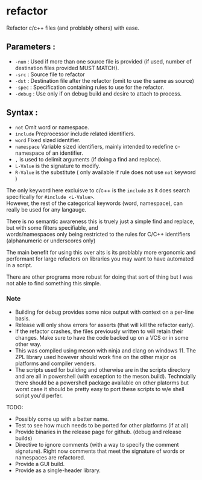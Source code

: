 # refactor

Refactor c/c++ files (and problably others) with ease.

## Parameters : 

* `-num` : Used if more than one source file is provided (if used, number of destination files provided MUST MATCH).
* `-src` : Source file to refactor
* `-dst` : Destination file after the refactor (omit to use the same as source)
* `-spec` : Specification containing rules to use for the refactor.
* `-debug` : Use only if on debug build and desire to attach to process.

## Syntax : 

* `not` Omit word or namespace.
* `include` Preprocessor include <file> related identifiers.
* `word` Fixed sized identifier.
* `namespace` Variable sized identifiers, mainly intended to redefine c-namespace of an identifier.
* `,` is used to delimit arguments (if doing a find and replace).
* `L-Value` is the signature to modify.
* `R-Value` is the substitute ( only available if rule does not use `not` keyword )

The only keyword here excluisve to c/c++ is the `include` as it does search specifically for `#include <L-Value>`.  
However, the rest of the categorical keywords (word, namespace), can really be used for any langauge.

There is no semantic awareness this is truely just a simple find and replace, but with some filters specifiable, and  
words/namespaces only being restricted to the rules for C/C++ identifiers (alphanumeric or underscores only)

The main benefit for using this over alts is its problably more ergonomic and performant for large refactors on libraries you may want to have automated in a script.

There are other programs more robust for doing that sort of thing but I was not able to find something this simple.

### Note

* Building for debug provides some nice output with context on a per-line basis.  
* Release will only show errors for asserts (that will kill the refactor early).  
* If the refactor crashes, the files previously written to will retain their changes.
Make sure to have the code backed up on a VCS or in some other way.
* This was compiled using meson with ninja and clang on windows 11. The ZPL library used however should work fine on the other major os platforms and compiler venders.
* The scripts used for building and otherwise are in the scripts directory and are all in powershell (with exception to the meson.build). Techncially there should be a powershell package available on other platorms but worst case it should be pretty easy to port these scripts to w/e shell script you'd perfer.

TODO:  

* Possibly come up with a better name.
* Test to see how much needs to be ported for other platforms (if at all)
* Provide binaries in the release page for github. (debug and release builds)
* Directive to ignore comments (with a way to specify the comment signature). Right now comments that meet the signature of words or namespaces are refactored.
* Provide a GUI build.
* Provide as a single-header library.
